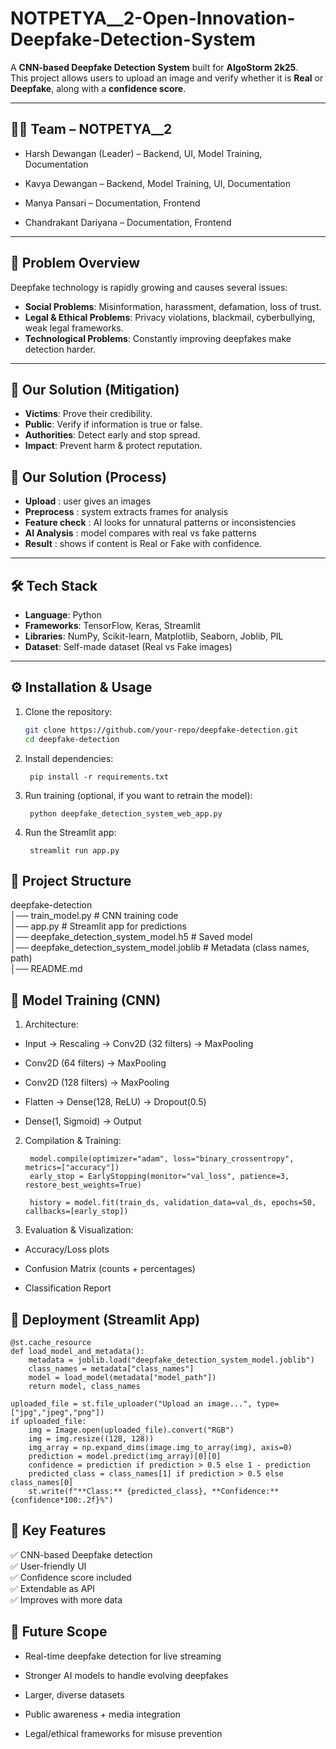 # NOTPETYA__2-Open-Innovation-Deepfake-Detection-System
A **CNN-based Deepfake Detection System** built for **AlgoStorm 2k25**.  
This project allows users to upload an image and verify whether it is **Real** or **Deepfake**, along with a **confidence score**.  

---

## 👨‍💻 Team – NOTPETYA__2

- Harsh Dewangan (Leader) – Backend, UI, Model Training, Documentation

- Kavya Dewangan – Backend, Model Training, UI, Documentation

- Manya Pansari – Documentation, Frontend

- Chandrakant Dariyana – Documentation, Frontend

---

## 🚨 Problem Overview  
Deepfake technology is rapidly growing and causes several issues:  
- **Social Problems**: Misinformation, harassment, defamation, loss of trust.  
- **Legal & Ethical Problems**: Privacy violations, blackmail, cyberbullying, weak legal frameworks.  
- **Technological Problems**: Constantly improving deepfakes make detection harder.  

---

## 🎯 Our Solution (Mitigation)
- **Victims**: Prove their credibility.  
- **Public**: Verify if information is true or false.  
- **Authorities**: Detect early and stop spread.  
- **Impact**: Prevent harm & protect reputation.  

## 🎯 Our Solution (Process)  
- **Upload** : user gives an images 
- **Preprocess** : system extracts frames for analysis
- **Feature check** : AI looks for unnatural patterns or inconsistencies
- **AI Analysis** : model compares with real vs fake patterns
- **Result** : shows if content is Real or Fake with confidence.

---

## 🛠️ Tech Stack  
- **Language**: Python  
- **Frameworks**: TensorFlow, Keras, Streamlit  
- **Libraries**: NumPy, Scikit-learn, Matplotlib, Seaborn, Joblib, PIL  
- **Dataset**: Self-made dataset (Real vs Fake images)  

---

## ⚙️ Installation & Usage 

1. Clone the repository:  
   ```bash
   git clone https://github.com/your-repo/deepfake-detection.git
   cd deepfake-detection


2. Install dependencies:

        pip install -r requirements.txt

3. Run training (optional, if you want to retrain the model):

        python deepfake_detection_system_web_app.py

4. Run the Streamlit app:

        streamlit run app.py

## 📂 Project Structure

deepfake-detection\
│── train_model.py       # CNN training code\
│── app.py               # Streamlit app for predictions\
│── deepfake_detection_system_model.h5   # Saved model\
│── deepfake_detection_system_model.joblib # Metadata (class names, path)\
│── README.md

## 🧠 Model Training (CNN)

1. Architecture:

- Input → Rescaling → Conv2D (32 filters) → MaxPooling

- Conv2D (64 filters) → MaxPooling

- Conv2D (128 filters) → MaxPooling

- Flatten → Dense(128, ReLU) → Dropout(0.5)

- Dense(1, Sigmoid) → Output


2. Compilation & Training:

        model.compile(optimizer="adam", loss="binary_crossentropy", metrics=["accuracy"])
        early_stop = EarlyStopping(monitor="val_loss", patience=3, restore_best_weights=True)

        history = model.fit(train_ds, validation_data=val_ds, epochs=50, callbacks=[early_stop])


3. Evaluation & Visualization:

- Accuracy/Loss plots

- Confusion Matrix (counts + percentages)

- Classification Report

## 🚀 Deployment (Streamlit App)

    @st.cache_resource
    def load_model_and_metadata():
        metadata = joblib.load("deepfake_detection_system_model.joblib")
        class_names = metadata["class_names"]
        model = load_model(metadata["model_path"])
        return model, class_names

    uploaded_file = st.file_uploader("Upload an image...", type=["jpg","jpeg","png"])
    if uploaded_file:
        img = Image.open(uploaded_file).convert("RGB")
        img = img.resize((128, 128))
        img_array = np.expand_dims(image.img_to_array(img), axis=0)
        prediction = model.predict(img_array)[0][0]
        confidence = prediction if prediction > 0.5 else 1 - prediction
        predicted_class = class_names[1] if prediction > 0.5 else class_names[0]
        st.write(f"**Class:** {predicted_class}, **Confidence:** {confidence*100:.2f}%")

## 🌟 Key Features

✅ CNN-based Deepfake detection\
✅ User-friendly UI\
✅ Confidence score included\
✅ Extendable as API\
✅ Improves with more data


## 🔮 Future Scope

- Real-time deepfake detection for live streaming

- Stronger AI models to handle evolving deepfakes

- Larger, diverse datasets

- Public awareness + media integration

- Legal/ethical frameworks for misuse prevention

